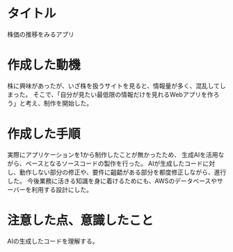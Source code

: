 # タイトル
株価の推移をみるアプリ

# 作成した動機
株に興味があったが、いざ株を扱うサイトを見ると、情報量が多く、混乱してしまった。
そこで、「自分が見たい最低限の情報だけを見れるWebアプリを作ろう」と考え、制作を開始した。

# 作成した手順
実際にアプリケーションを1から制作したことが無かったため、
生成AIを活用ながら、ベースとなるソースコードの製作を行った。
AIが生成したコードに対し、動作しない部分の修正や、要件に齟齬がある部分を都度修正しながら、進行した。
今後業務に活きる知識を身に着けるためにも、AWSのデータベースやサーバーを利用する設計にした。

# 注意した点、意識したこと
AIの生成したコードを理解する。
